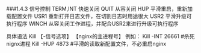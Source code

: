 ###1.4.3 信号控制
TERM,INT 快速关闭
QUIT     从容关闭
HUP      平滑重启，重新加载配置文件
USR1     重新打开日志文件，在切割日志时用途很大
USR2     平滑升级可执行程序
WINCH    从容关闭工作进程，并配合USR2来进行升级可执行程序

具体语法
Kill 【-信号选项】 【nginx的主进程号】
例如：
Kill -INT 26661  #杀死nignx进程
Kill -HUP 4873  #平滑的读取新配置文件，不必重启nginx